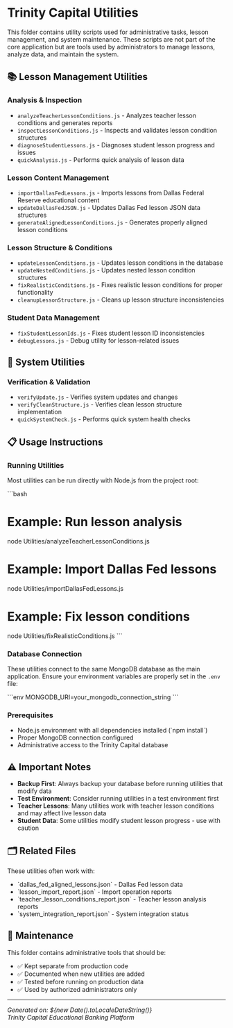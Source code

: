 # Trinity Capital Utilities

This folder contains utility scripts used for administrative tasks, lesson management, and system maintenance. These scripts are not part of the core application but are tools used by administrators to manage lessons, analyze data, and maintain the system.

## 📚 Lesson Management Utilities

### Analysis & Inspection
- `analyzeTeacherLessonConditions.js` - Analyzes teacher lesson conditions and generates reports
- `inspectLessonConditions.js` - Inspects and validates lesson condition structures
- `diagnoseStudentLessons.js` - Diagnoses student lesson progress and issues
- `quickAnalysis.js` - Performs quick analysis of lesson data

### Lesson Content Management
- `importDallasFedLessons.js` - Imports lessons from Dallas Federal Reserve educational content
- `updateDallasFedJSON.js` - Updates Dallas Fed lesson JSON data structures
- `generateAlignedLessonConditions.js` - Generates properly aligned lesson conditions

### Lesson Structure & Conditions
- `updateLessonConditions.js` - Updates lesson conditions in the database
- `updateNestedConditions.js` - Updates nested lesson condition structures
- `fixRealisticConditions.js` - Fixes realistic lesson conditions for proper functionality
- `cleanupLessonStructure.js` - Cleans up lesson structure inconsistencies

### Student Data Management
- `fixStudentLessonIds.js` - Fixes student lesson ID inconsistencies
- `debugLessons.js` - Debug utility for lesson-related issues

## 🔧 System Utilities

### Verification & Validation
- `verifyUpdate.js` - Verifies system updates and changes
- `verifyCleanStructure.js` - Verifies clean lesson structure implementation
- `quickSystemCheck.js` - Performs quick system health checks

## 📋 Usage Instructions

### Running Utilities
Most utilities can be run directly with Node.js from the project root:

\`\`\`bash
# Example: Run lesson analysis
node Utilities/analyzeTeacherLessonConditions.js

# Example: Import Dallas Fed lessons
node Utilities/importDallasFedLessons.js

# Example: Fix lesson conditions
node Utilities/fixRealisticConditions.js
\`\`\`

### Database Connection
These utilities connect to the same MongoDB database as the main application. Ensure your environment variables are properly set in the `.env` file:

\`\`\`env
MONGODB_URI=your_mongodb_connection_string
\`\`\`

### Prerequisites
- Node.js environment with all dependencies installed (\`npm install\`)
- Proper MongoDB connection configured
- Administrative access to the Trinity Capital database

## ⚠️ Important Notes

- **Backup First**: Always backup your database before running utilities that modify data
- **Test Environment**: Consider running utilities in a test environment first
- **Teacher Lessons**: Many utilities work with teacher lesson conditions and may affect live lesson data
- **Student Data**: Some utilities modify student lesson progress - use with caution

## 🗂️ Related Files

These utilities often work with:
- \`dallas_fed_aligned_lessons.json\` - Dallas Fed lesson data
- \`lesson_import_report.json\` - Import operation reports
- \`teacher_lesson_conditions_report.json\` - Teacher lesson analysis reports
- \`system_integration_report.json\` - System integration status

## 📝 Maintenance

This folder contains administrative tools that should be:
- ✅ Kept separate from production code
- ✅ Documented when new utilities are added
- ✅ Tested before running on production data
- ✅ Used by authorized administrators only

---
*Generated on: ${new Date().toLocaleDateString()}*  
*Trinity Capital Educational Banking Platform*
